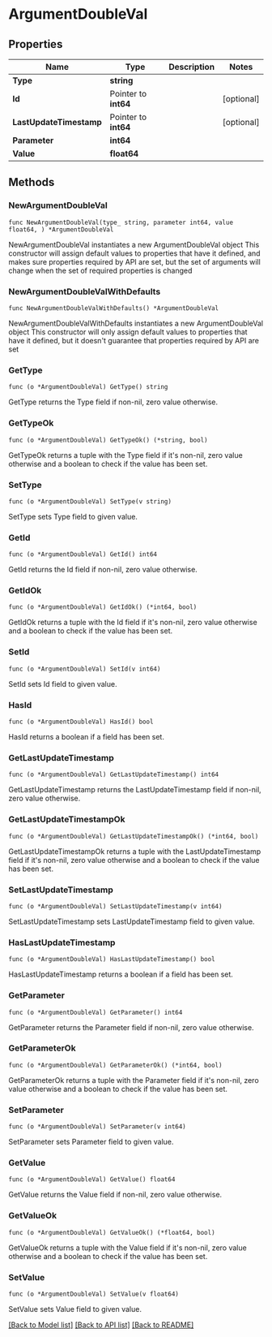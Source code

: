 # ArgumentDoubleVal

## Properties

Name | Type | Description | Notes
------------ | ------------- | ------------- | -------------
**Type** | **string** |  | 
**Id** | Pointer to **int64** |  | [optional] 
**LastUpdateTimestamp** | Pointer to **int64** |  | [optional] 
**Parameter** | **int64** |  | 
**Value** | **float64** |  | 

## Methods

### NewArgumentDoubleVal

`func NewArgumentDoubleVal(type_ string, parameter int64, value float64, ) *ArgumentDoubleVal`

NewArgumentDoubleVal instantiates a new ArgumentDoubleVal object
This constructor will assign default values to properties that have it defined,
and makes sure properties required by API are set, but the set of arguments
will change when the set of required properties is changed

### NewArgumentDoubleValWithDefaults

`func NewArgumentDoubleValWithDefaults() *ArgumentDoubleVal`

NewArgumentDoubleValWithDefaults instantiates a new ArgumentDoubleVal object
This constructor will only assign default values to properties that have it defined,
but it doesn't guarantee that properties required by API are set

### GetType

`func (o *ArgumentDoubleVal) GetType() string`

GetType returns the Type field if non-nil, zero value otherwise.

### GetTypeOk

`func (o *ArgumentDoubleVal) GetTypeOk() (*string, bool)`

GetTypeOk returns a tuple with the Type field if it's non-nil, zero value otherwise
and a boolean to check if the value has been set.

### SetType

`func (o *ArgumentDoubleVal) SetType(v string)`

SetType sets Type field to given value.


### GetId

`func (o *ArgumentDoubleVal) GetId() int64`

GetId returns the Id field if non-nil, zero value otherwise.

### GetIdOk

`func (o *ArgumentDoubleVal) GetIdOk() (*int64, bool)`

GetIdOk returns a tuple with the Id field if it's non-nil, zero value otherwise
and a boolean to check if the value has been set.

### SetId

`func (o *ArgumentDoubleVal) SetId(v int64)`

SetId sets Id field to given value.

### HasId

`func (o *ArgumentDoubleVal) HasId() bool`

HasId returns a boolean if a field has been set.

### GetLastUpdateTimestamp

`func (o *ArgumentDoubleVal) GetLastUpdateTimestamp() int64`

GetLastUpdateTimestamp returns the LastUpdateTimestamp field if non-nil, zero value otherwise.

### GetLastUpdateTimestampOk

`func (o *ArgumentDoubleVal) GetLastUpdateTimestampOk() (*int64, bool)`

GetLastUpdateTimestampOk returns a tuple with the LastUpdateTimestamp field if it's non-nil, zero value otherwise
and a boolean to check if the value has been set.

### SetLastUpdateTimestamp

`func (o *ArgumentDoubleVal) SetLastUpdateTimestamp(v int64)`

SetLastUpdateTimestamp sets LastUpdateTimestamp field to given value.

### HasLastUpdateTimestamp

`func (o *ArgumentDoubleVal) HasLastUpdateTimestamp() bool`

HasLastUpdateTimestamp returns a boolean if a field has been set.

### GetParameter

`func (o *ArgumentDoubleVal) GetParameter() int64`

GetParameter returns the Parameter field if non-nil, zero value otherwise.

### GetParameterOk

`func (o *ArgumentDoubleVal) GetParameterOk() (*int64, bool)`

GetParameterOk returns a tuple with the Parameter field if it's non-nil, zero value otherwise
and a boolean to check if the value has been set.

### SetParameter

`func (o *ArgumentDoubleVal) SetParameter(v int64)`

SetParameter sets Parameter field to given value.


### GetValue

`func (o *ArgumentDoubleVal) GetValue() float64`

GetValue returns the Value field if non-nil, zero value otherwise.

### GetValueOk

`func (o *ArgumentDoubleVal) GetValueOk() (*float64, bool)`

GetValueOk returns a tuple with the Value field if it's non-nil, zero value otherwise
and a boolean to check if the value has been set.

### SetValue

`func (o *ArgumentDoubleVal) SetValue(v float64)`

SetValue sets Value field to given value.



[[Back to Model list]](../README.md#documentation-for-models) [[Back to API list]](../README.md#documentation-for-api-endpoints) [[Back to README]](../README.md)


